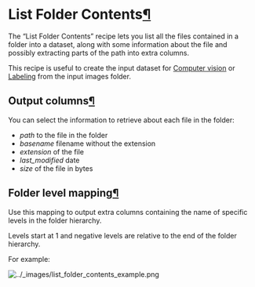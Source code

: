 List Folder Contents[¶](#list-folder-contents "Permalink to this heading")
==========================================================================


The “List Folder Contents” recipe lets you list all the files contained in a folder into a dataset, along with some information about the file and possibly extracting parts of the path into extra columns.


This recipe is useful to create the input dataset for [Computer vision](../machine-learning/computer-vision/index.html) or [Labeling](../machine-learning/labeling.html) from the input images folder.



Output columns[¶](#output-columns "Permalink to this heading")
--------------------------------------------------------------


You can select the information to retrieve about each file in the folder:


* *path* to the file in the folder
* *basename* filename without the extension
* *extension* of the file
* *last\_modified* date
* *size* of the file in bytes




Folder level mapping[¶](#folder-level-mapping "Permalink to this heading")
--------------------------------------------------------------------------


Use this mapping to output extra columns containing the name of specific levels in the folder hierarchy.


Levels start at 1 and negative levels are relative to the end of the folder hierarchy.


For example:


![../_images/list_folder_contents_example.png](../_images/list_folder_contents_example.png)